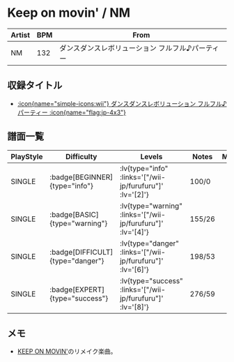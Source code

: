 # Keep on movin' / NM

|Artist|BPM|From|
|------|---|----|
|NM|132|ダンスダンスレボリューション フルフル♪パーティー|

## 収録タイトル

- [ :icon{name="simple-icons:wii"} ダンスダンスレボリューション フルフル♪パーティー :icon{name="flag:jp-4x3"} ](/wii-jp/furufuru)

## 譜面一覧

|PlayStyle|Difficulty|Levels|Notes|Movie|
|---------|----------|------|-----|-----|
|SINGLE| :badge[BEGINNER]{type="info"} | :lv{type="info" :links='["/wii-jp/furufuru"]' :lv='[2]'} |100/0||
|SINGLE| :badge[BASIC]{type="warning"} | :lv{type="warning" :links='["/wii-jp/furufuru"]' :lv='[4]'} |155/26||
|SINGLE| :badge[DIFFICULT]{type="danger"} | :lv{type="danger" :links='["/wii-jp/furufuru"]' :lv='[6]'} |198/53||
|SINGLE| :badge[EXPERT]{type="success"} | :lv{type="success" :links='["/wii-jp/furufuru"]' :lv='[8]'} |276/59||

## メモ

- [KEEP ON MOVIN'](/playstation-jp/2nd/keep-on-movin)のリメイク楽曲。
